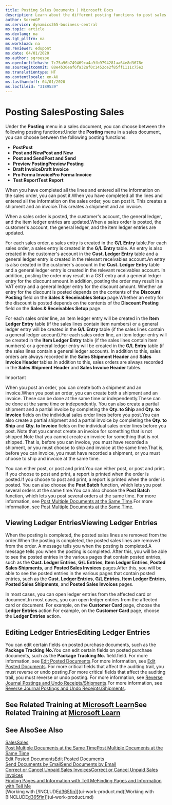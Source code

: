 ```yaml
---
title: Posting Sales Documents | Microsoft Docs
description: Learn about the different posting functions to post sales documents, and how you can update posted documents.
author: SorenGP
ms.service: dynamics365-business-central
ms.topic: article
ms.devlang: na
ms.tgt_pltfrm: na
ms.workload: na
ms.reviewer: edupont
ms.date: 04/01/2020
ms.author: sgroespe
ms.openlocfilehash: 7c75a96b749469ca4a9fb9794281aa64e8d3678e
ms.sourcegitcommit: 88e4b30eaf6fa32af0c1452ce2f85ff1111c75e2
ms.translationtype: HT
ms.contentlocale: en-AU
ms.lasthandoff: 04/01/2020
ms.locfileid: "3189539"
---
```

# <a name="posting-sales"></a><span data-ttu-id="85cf0-103">Posting Sales</span><span class="sxs-lookup"><span data-stu-id="85cf0-103">Posting Sales</span></span>
<span data-ttu-id="85cf0-104">Under the **Posting** menu in a sales document, you can choose between the following posting functions:</span><span class="sxs-lookup"><span data-stu-id="85cf0-104">Under the **Posting** menu in a sales document, you can choose between the following posting functions:</span></span>

* <span data-ttu-id="85cf0-105">**Post**</span><span class="sxs-lookup"><span data-stu-id="85cf0-105">**Post**</span></span>
* <span data-ttu-id="85cf0-106">**Post and New**</span><span class="sxs-lookup"><span data-stu-id="85cf0-106">**Post and New**</span></span>
* <span data-ttu-id="85cf0-107">**Post and Send**</span><span class="sxs-lookup"><span data-stu-id="85cf0-107">**Post and Send**</span></span>
* <span data-ttu-id="85cf0-108">**Preview Posting**</span><span class="sxs-lookup"><span data-stu-id="85cf0-108">**Preview Posting**</span></span>
* <span data-ttu-id="85cf0-109">**Draft Invoice**</span><span class="sxs-lookup"><span data-stu-id="85cf0-109">**Draft Invoice**</span></span>
* <span data-ttu-id="85cf0-110">**Pro Forma Invoice**</span><span class="sxs-lookup"><span data-stu-id="85cf0-110">**Pro Forma Invoice**</span></span>
* <span data-ttu-id="85cf0-111">**Test Report**</span><span class="sxs-lookup"><span data-stu-id="85cf0-111">**Test Report**</span></span>

<span data-ttu-id="85cf0-112">When you have completed all the lines and entered all the information on the sales order, you can post it.</span><span class="sxs-lookup"><span data-stu-id="85cf0-112">When you have completed all the lines and entered all the information on the sales order, you can post it.</span></span> <span data-ttu-id="85cf0-113">This creates a shipment and an invoice.</span><span class="sxs-lookup"><span data-stu-id="85cf0-113">This creates a shipment and an invoice.</span></span>

<span data-ttu-id="85cf0-114">When a sales order is posted, the customer's account, the general ledger, and the item ledger entries are updated.</span><span class="sxs-lookup"><span data-stu-id="85cf0-114">When a sales order is posted, the customer's account, the general ledger, and the item ledger entries are updated.</span></span>

<span data-ttu-id="85cf0-115">For each sales order, a sales entry is created in the **G/L Entry** table.</span><span class="sxs-lookup"><span data-stu-id="85cf0-115">For each sales order, a sales entry is created in the **G/L Entry** table.</span></span> <span data-ttu-id="85cf0-116">An entry is also created in the customer's account in the **Cust. Ledger Entry** table and a general ledger entry is created in the relevant receivables account.</span><span class="sxs-lookup"><span data-stu-id="85cf0-116">An entry is also created in the customer's account in the **Cust. Ledger Entry** table and a general ledger entry is created in the relevant receivables account.</span></span> <span data-ttu-id="85cf0-117">In addition, posting the order may result in a GST entry and a general ledger entry for the discount amount.</span><span class="sxs-lookup"><span data-stu-id="85cf0-117">In addition, posting the order may result in a VAT entry and a general ledger entry for the discount amount.</span></span> <span data-ttu-id="85cf0-118">Whether an entry for the discount is posted depends on the contents of the **Discount Posting** field on the **Sales & Receivables Setup** page.</span><span class="sxs-lookup"><span data-stu-id="85cf0-118">Whether an entry for the discount is posted depends on the contents of the **Discount Posting** field on the **Sales & Receivables Setup** page.</span></span>

<span data-ttu-id="85cf0-119">For each sales order line, an item ledger entry will be created in the **Item Ledger Entry** table (if the sales lines contain item numbers) or a general ledger entry will be created in the **G/L Entry** table (if the sales lines contain a general ledger account).</span><span class="sxs-lookup"><span data-stu-id="85cf0-119">For each sales order line, an item ledger entry will be created in the **Item Ledger Entry** table (if the sales lines contain item numbers) or a general ledger entry will be created in the **G/L Entry** table (if the sales lines contain a general ledger account).</span></span> <span data-ttu-id="85cf0-120">In addition to this, sales orders are always recorded in the **Sales Shipment Header** and **Sales Invoice Header** tables.</span><span class="sxs-lookup"><span data-stu-id="85cf0-120">In addition to this, sales orders are always recorded in the **Sales Shipment Header** and **Sales Invoice Header** tables.</span></span>

> [!IMPORTANT]  
>   <span data-ttu-id="85cf0-121">When you post an order, you can create both a shipment and an invoice.</span><span class="sxs-lookup"><span data-stu-id="85cf0-121">When you post an order, you can create both a shipment and an invoice.</span></span> <span data-ttu-id="85cf0-122">These can be done at the same time or independently.</span><span class="sxs-lookup"><span data-stu-id="85cf0-122">These can be done at the same time or independently.</span></span> <span data-ttu-id="85cf0-123">You can also create a partial shipment and a partial invoice by completing the **Qty. to Ship** and **Qty. to Invoice** fields on the individual sales order lines before you post.</span><span class="sxs-lookup"><span data-stu-id="85cf0-123">You can also create a partial shipment and a partial invoice by completing the **Qty. to Ship** and **Qty. to Invoice** fields on the individual sales order lines before you post.</span></span> <span data-ttu-id="85cf0-124">Note that you cannot create an invoice for something that is not shipped.</span><span class="sxs-lookup"><span data-stu-id="85cf0-124">Note that you cannot create an invoice for something that is not shipped.</span></span> <span data-ttu-id="85cf0-125">That is, before you can invoice, you must have recorded a shipment, or you must choose to ship and invoice at the same time.</span><span class="sxs-lookup"><span data-stu-id="85cf0-125">That is, before you can invoice, you must have recorded a shipment, or you must choose to ship and invoice at the same time.</span></span>

<span data-ttu-id="85cf0-126">You can either post, or post and print.</span><span class="sxs-lookup"><span data-stu-id="85cf0-126">You can either post, or post and print.</span></span> <span data-ttu-id="85cf0-127">If you choose to post and print, a report is printed when the order is posted.</span><span class="sxs-lookup"><span data-stu-id="85cf0-127">If you choose to post and print, a report is printed when the order is posted.</span></span> <span data-ttu-id="85cf0-128">You can also choose the **Post Batch** function, which lets you post several orders at the same time.</span><span class="sxs-lookup"><span data-stu-id="85cf0-128">You can also choose the **Post Batch** function, which lets you post several orders at the same time.</span></span> <span data-ttu-id="85cf0-129">For more information, see [Post Multiple Documents at the Same Time](ui-batch-posting.md).</span><span class="sxs-lookup"><span data-stu-id="85cf0-129">For more information, see [Post Multiple Documents at the Same Time](ui-batch-posting.md).</span></span>

## <a name="viewing-ledger-entries"></a><span data-ttu-id="85cf0-130">Viewing Ledger Entries</span><span class="sxs-lookup"><span data-stu-id="85cf0-130">Viewing Ledger Entries</span></span>
<span data-ttu-id="85cf0-131">When the posting is completed, the posted sales lines are removed from the order.</span><span class="sxs-lookup"><span data-stu-id="85cf0-131">When the posting is completed, the posted sales lines are removed from the order.</span></span> <span data-ttu-id="85cf0-132">A message tells you when the posting is completed.</span><span class="sxs-lookup"><span data-stu-id="85cf0-132">A message tells you when the posting is completed.</span></span> <span data-ttu-id="85cf0-133">After this, you will be able to see the posted entries in the various pages that contain posted entries, such as the **Cust. Ledger Entries**, **G/L Entries**, **Item Ledger Entries**, **Posted Sales Shipments**, and **Posted Sales Invoices** pages.</span><span class="sxs-lookup"><span data-stu-id="85cf0-133">After this, you will be able to see the posted entries in the various pages that contain posted entries, such as the **Cust. Ledger Entries**, **G/L Entries**, **Item Ledger Entries**, **Posted Sales Shipments**, and **Posted Sales Invoices** pages.</span></span>  

<span data-ttu-id="85cf0-134">In most cases, you can open ledger entries from the affected card or document.</span><span class="sxs-lookup"><span data-stu-id="85cf0-134">In most cases, you can open ledger entries from the affected card or document.</span></span> <span data-ttu-id="85cf0-135">For example, on the **Customer Card** page, choose the **Ledger Entries** action.</span><span class="sxs-lookup"><span data-stu-id="85cf0-135">For example, on the **Customer Card** page, choose the **Ledger Entries** action.</span></span>

## <a name="editing-ledger-entries"></a><span data-ttu-id="85cf0-136">Editing Ledger Entries</span><span class="sxs-lookup"><span data-stu-id="85cf0-136">Editing Ledger Entries</span></span>
<span data-ttu-id="85cf0-137">You can edit certain fields on posted purchase documents, such as the **Package Tracking No.**</span><span class="sxs-lookup"><span data-stu-id="85cf0-137">You can edit certain fields on posted purchase documents, such as the **Package Tracking No.**</span></span> <span data-ttu-id="85cf0-138">field.</span><span class="sxs-lookup"><span data-stu-id="85cf0-138">field.</span></span> <span data-ttu-id="85cf0-139">For more information, see [Edit Posted Documents](across-edit-posted-document.md).</span><span class="sxs-lookup"><span data-stu-id="85cf0-139">For more information, see [Edit Posted Documents](across-edit-posted-document.md).</span></span> <span data-ttu-id="85cf0-140">For more critical fields that affect the auditing trail, you must reverse or undo posting.</span><span class="sxs-lookup"><span data-stu-id="85cf0-140">For more critical fields that affect the auditing trail, you must reverse or undo posting.</span></span> <span data-ttu-id="85cf0-141">For more information, see [Reverse Journal Postings and Undo Receipts/Shipments](finance-how-reverse-journal-posting.md).</span><span class="sxs-lookup"><span data-stu-id="85cf0-141">For more information, see [Reverse Journal Postings and Undo Receipts/Shipments](finance-how-reverse-journal-posting.md).</span></span>

## <a name="see-related-training-at-microsoft-learn"></a><span data-ttu-id="85cf0-142">See Related Training at [Microsoft Learn](/learn/modules/ship-invoice-items-dynamics-365-business-central/index)</span><span class="sxs-lookup"><span data-stu-id="85cf0-142">See Related Training at [Microsoft Learn](/learn/modules/ship-invoice-items-dynamics-365-business-central/index)</span></span>

## <a name="see-also"></a><span data-ttu-id="85cf0-143">See Also</span><span class="sxs-lookup"><span data-stu-id="85cf0-143">See Also</span></span>
[<span data-ttu-id="85cf0-144">Sales</span><span class="sxs-lookup"><span data-stu-id="85cf0-144">Sales</span></span>](sales-manage-sales.md)  
[<span data-ttu-id="85cf0-145">Post Multiple Documents at the Same Time</span><span class="sxs-lookup"><span data-stu-id="85cf0-145">Post Multiple Documents at the Same Time</span></span>](ui-batch-posting.md)  
[<span data-ttu-id="85cf0-146">Edit Posted Documents</span><span class="sxs-lookup"><span data-stu-id="85cf0-146">Edit Posted Documents</span></span>](across-edit-posted-document.md)  
[<span data-ttu-id="85cf0-147">Send Documents by Email</span><span class="sxs-lookup"><span data-stu-id="85cf0-147">Send Documents by Email</span></span>](ui-how-send-documents-email.md)  
[<span data-ttu-id="85cf0-148">Correct or Cancel Unpaid Sales Invoices</span><span class="sxs-lookup"><span data-stu-id="85cf0-148">Correct or Cancel Unpaid Sales Invoices</span></span>](sales-how-correct-cancel-sales-invoice.md)  
[<span data-ttu-id="85cf0-149">Finding Pages and Information with Tell Me</span><span class="sxs-lookup"><span data-stu-id="85cf0-149">Finding Pages and Information with Tell Me</span></span>](ui-search.md)  
<span data-ttu-id="85cf0-150">[Working with [!INCLUDE[d365fin](includes/d365fin_md.md)]](ui-work-product.md)</span><span class="sxs-lookup"><span data-stu-id="85cf0-150">[Working with [!INCLUDE[d365fin](includes/d365fin_md.md)]](ui-work-product.md)</span></span>

